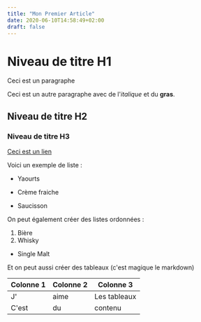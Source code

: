 ```yaml
---
title: "Mon Premier Article"
date: 2020-06-10T14:58:49+02:00
draft: false
---
```


# Niveau de titre H1

Ceci est un paragraphe

Ceci est un autre paragraphe avec de l'_italique_ et du **gras**.

## Niveau de titre H2

### Niveau de titre H3

[Ceci est un lien](http://www.google.com/)

Voici un exemple de liste :

- Yaourts

* Crème fraiche

- Saucisson

On peut également créer des listes ordonnées :

1. Bière
2. Whisky

- Single Malt

Et on peut aussi créer des tableaux (c'est magique le markdown)

| Colonne 1 | Colonne 2 | Colonne 3    |
| --------- | --------- | ------------ |
| J'        | aime      | Les tableaux |
| C'est     | du        | contenu      |

